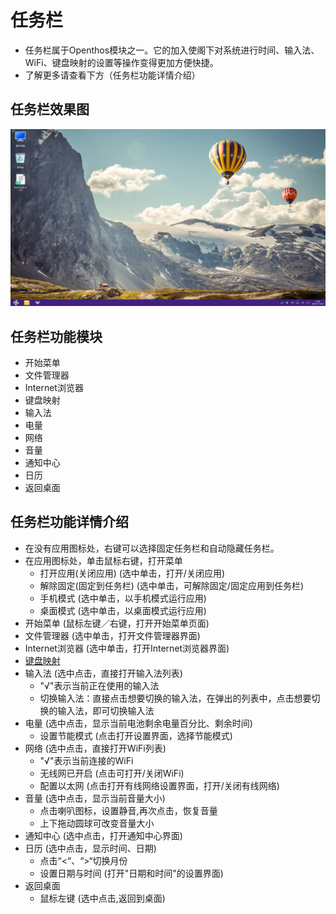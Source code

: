 # 任务栏
   - 任务栏属于Openthos模块之一。它的加入使阁下对系统进行时间、输入法、WiFi、键盘映射的设置等操作变得更加方便快捷。
   - 了解更多请查看下方（任务栏功能详情介绍）

## 任务栏效果图
![](pic/renwulan/taskbar.png)

## 任务栏功能模块
   - 开始菜单
   - 文件管理器
   - Internet浏览器
   - 键盘映射
   - 输入法
   - 电量
   - 网络
   - 音量
   - 通知中心
   - 日历
   - 返回桌面

## 任务栏功能详情介绍
   - 在没有应用图标处，右键可以选择固定任务栏和自动隐藏任务栏。
   - 在应用图标处，单击鼠标右键，打开菜单
      - 打开应用(关闭应用)   (选中单击，打开/关闭应用)
      - 解除固定(固定到任务栏)   (选中单击，可解除固定/固定应用到任务栏)
      - 手机模式          (选中单击，以手机模式运行应用)
      - 桌面模式          (选中单击，以桌面模式运行应用)
   - 开始菜单     (鼠标左键／右键，打开开始菜单页面)
   - 文件管理器   (选中单击，打开文件管理器界面)
   - Internet浏览器      (选中单击，打开Internet浏览器界面)
   - [键盘映射](soft/键盘映射.md)
   - 输入法    (选中点击，直接打开输入法列表)
      - "√"表示当前正在使用的输入法
      - 切换输入法：直接点击想要切换的输入法，在弹出的列表中，点击想要切换的输入法，即可切换输入法
   - 电量      (选中点击，显示当前电池剩余电量百分比、剩余时间)
      - 设置节能模式    (点击打开设置界面，选择节能模式)
   - 网络      (选中点击，直接打开WiFi列表)
      - "√"表示当前连接的WiFi
      - 无线网已开启     (点击可打开/关闭WiFi)
      - 配置以太网       (点击打开有线网络设置界面，打开/关闭有线网络)
   - 音量           (选中点击，显示当前音量大小)
      - 点击喇叭图标，设置静音,再次点击，恢复音量
      - 上下拖动圆球可改变音量大小
   - 通知中心        (选中点击，打开通知中心界面)
   - 日历           (选中点击，显示时间、日期)
      - 点击“<“、“>“切换月份
      - 设置日期与时间     (打开"日期和时间"的设置界面)
   - 返回桌面
      - 鼠标左键 (选中点击,返回到桌面)
